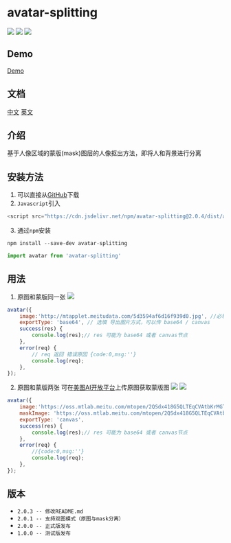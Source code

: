 # avatar-splitting 
![](https://img.shields.io/github/issues/HEternally/avatar-splitting.svg) ![](https://img.shields.io/github/stars/HEternally/avatar-splitting.svg) ![](https://img.shields.io/github/forks/HEternally/avatar-splitting.svg)

## Demo

[Demo](https://heternally.github.io/avatar-splitting/demo/index.html)

## 文档

 [中文](https://github.com/HEternally/avatar-splitting/blob/master/README_ZH.md)  [英文](https://github.com/HEternally/avatar-splitting/blob/master/README.md)

## 介绍

基于人像区域的蒙版(mask)图层的人像抠出方法，即将人和背景进行分离

## 安装方法

1. 可以直接从[GitHub](https://github.com/HEternally/avatar-splitting)下载
2. `Javascript`引入
```javascript
<script src="https://cdn.jsdelivr.net/npm/avatar-splitting@2.0.4/dist/avatar-splitting.min.js"></script>
```
3. 通过`npm`安装
```javascript
npm install --save-dev avatar-splitting

import avatar from 'avatar-splitting'
```
## 用法

1. 原图和蒙版同一张
![](http://mtapplet.meitudata.com/5d3594af6d16f939d0.jpg)
```javascript
avatar({
    image:'http://mtapplet.meitudata.com/5d3594af6d16f939d0.jpg', //必填 原图或是原图、mask合成图，可以传 url，支持相对路径;
    exportType: 'base64', // 选填 导出图片方式，可以传 base64 / canvas 
    success(res) {
        console.log(res);// res 可能为 base64 或者 canvas节点
    },
    error(req) {
        // req 返回 错误原因 {code:0,msg:''}
        console.log(req);
    },
});
```
2. 原图和蒙版两张
可在[美图AI开放平台](https://ai.meitu.com/algorithm/bodyTechnology/segmentEx)上传原图获取蒙版图
![](https://oss.mtlab.meitu.com/mtopen/2QSdx418G5QLTEqCVAtbKrMGTWPcP8tY/MTU2Mzg3MjQwMA==/6fa1e1c5-27cc-4bc4-97de-64edf40a3996.jpg?1563875002917)
![](https://oss.mtlab.meitu.com/mtopen/2QSdx418G5QLTEqCVAtbKrMGTWPcP8tY/MTU2Mzg3MjQwMA==/c8c87d26-8d61-420c-aad0-31356af49aa1.jpg?1563875002794)

```javascript
avatar({
    image:'https://oss.mtlab.meitu.com/mtopen/2QSdx418G5QLTEqCVAtbKrMGTWPcP8tY/MTU2Mzg3MjQwMA==/6fa1e1c5-27cc-4bc4-97de-64edf40a3996.jpg?1563875002917', //必填 原图或是原图、mask合成图，可以传 url，支持相对路径;
    maskImage: 'https://oss.mtlab.meitu.com/mtopen/2QSdx418G5QLTEqCVAtbKrMGTWPcP8tY/MTU2Mzg3MjQwMA==/c8c87d26-8d61-420c-aad0-31356af49aa1.jpg?1563875002794', // 选填 mask图，可以传url，支持相对路径;
    exportType: 'canvas',
    success(res) {
        console.log(res);// res 可能为 base64 或者 canvas节点
    },
    error(req) {
        //{code:0,msg:''}
        console.log(req);
    },
});
```




## 版本

- `2.0.3 -- 修改README.md`
- `2.0.1 -- 支持双图模式（原图与mask分离）`
- `2.0.0 -- 正式版发布`
- `1.0.0 -- 测试版发布`
